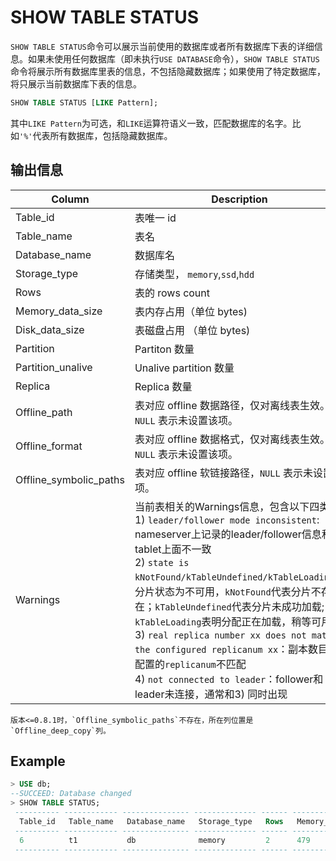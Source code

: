 # SHOW TABLE STATUS

`SHOW TABLE STATUS`命令可以展示当前使用的数据库或者所有数据库下表的详细信息。如果未使用任何数据库（即未执行`USE DATABASE`命令），`SHOW TABLE STATUS`命令将展示所有数据库里表的信息，不包括隐藏数据库；如果使用了特定数据库，将只展示当前数据库下表的信息。

```sql
SHOW TABLE STATUS [LIKE Pattern];
```
其中`LIKE Pattern`为可选，和`LIKE`运算符语义一致，匹配数据库的名字。比如`'%'`代表所有数据库，包括隐藏数据库。

## 输出信息

| Column                 | Description                                                                                                                                                                                                                                                                                                                                                                                                                                                                                                                     |
| ---------------------- | ------------------------------------------------------------------------------------------------------------------------------------------------------------------------------------------------------------------------------------------------------------------------------------------------------------------------------------------------------------------------------------------------------------------------------------------------------------------------------------------------------------------------------- |
| Table_id               | 表唯一 id                                                                                                                                                                                                                                                                                                                                                                                                                                                                                                                       |
| Table_name             | 表名                                                                                                                                                                                                                                                                                                                                                                                                                                                                                                                            |
| Database_name          | 数据库名                                                                                                                                                                                                                                                                                                                                                                                                                                                                                                                        |
| Storage_type           | 存储类型， `memory`,`ssd`,`hdd`                                                                                                                                                                                                                                                                                                                                                                                                                                                                                                 |
| Rows                   | 表的 rows count                                                                                                                                                                                                                                                                                                                                                                                                                                                                                                                 |
| Memory_data_size       | 表内存占用（单位 bytes)                                                                                                                                                                                                                                                                                                                                                                                                                                                                                                         |
| Disk_data_size         | 表磁盘占用 （单位 bytes)                                                                                                                                                                                                                                                                                                                                                                                                                                                                                                        |
| Partition              | Partiton 数量                                                                                                                                                                                                                                                                                                                                                                                                                                                                                                                   |
| Partition_unalive      | Unalive partition 数量                                                                                                                                                                                                                                                                                                                                                                                                                                                                                                          |
| Replica                | Replica 数量                                                                                                                                                                                                                                                                                                                                                                                                                                                                                                                    |
| Offline_path           | 表对应 offline 数据路径，仅对离线表生效。 `NULL` 表示未设置该项。                                                                                                                                                                                                                                                                                                                                                                                                                                                               |
| Offline_format         | 表对应 offline 数据格式，仅对离线表生效。 `NULL`  表示未设置该项。                                                                                                                                                                                                                                                                                                                                                                                                                                                              |
| Offline_symbolic_paths | 表对应 offline 软链接路径，`NULL` 表示未设置该项。                                                                                                                                                                                                                                                                                                                                                                                                                                                                              |
| Warnings               | 当前表相关的Warnings信息，包含以下四类：<br/>1) `leader/follower mode inconsistent`: nameserver上记录的leader/follower信息和tablet上面不一致<br/>2) `state is kNotFound/kTableUndefined/kTableLoading`：分片状态为不可用，`kNotFound`代表分片不存在；`kTableUndefined`代表分片未成功加载; `kTableLoading`表明分配正在加载，稍等可用<br/>3) `real replica number xx does not match the configured replicanum xx`：副本数目和配置的`replicanum`不匹配<br/>4) `not connected to leader`：follower和leader未连接，通常和3) 同时出现 |

```{note}
版本<=0.8.1时，`Offline_symbolic_paths`不存在，所在列位置是`Offline_deep_copy`列。
```

## Example


```sql
> USE db;
--SUCCEED: Database changed
> SHOW TABLE STATUS;
 ---------- ------------ --------------- -------------- ------ ------------------ ---------------- ----------- ------------------- --------- -------------- ---------------- ------------------- ----------
  Table_id   Table_name   Database_name   Storage_type   Rows   Memory_data_size   Disk_data_size   Partition   Partition_unalive   Replica   Offline_path   Offline_format   Offline_deep_copy   Warnings
 ---------- ------------ --------------- -------------- ------ ------------------ ---------------- ----------- ------------------- --------- -------------- ---------------- ------------------- ----------
  6          t1           db              memory         2      479                0                8           0                   3         NULL           NULL             NULL               
 ---------- ------------ --------------- -------------- ------ ------------------ ---------------- ----------- ------------------- --------- -------------- ---------------- ------------------- ----------
```

